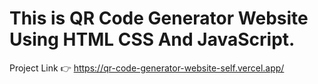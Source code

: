 # This is QR Code Generator Website Using HTML CSS And JavaScript.

Project Link 👉 https://qr-code-generator-website-self.vercel.app/